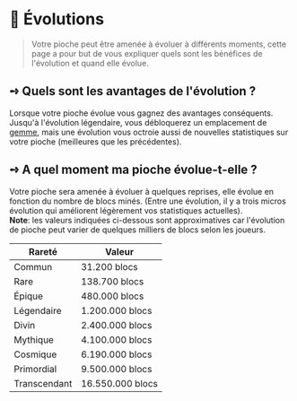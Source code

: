 # 🔩 Évolutions
> Votre pioche peut être amenée à évoluer à différents moments, cette page a pour but de vous expliquer quels sont les bénéfices de l'évolution et quand elle évolue.

## **➺** Quels sont les avantages de l'évolution ?
Lorsque votre pioche évolue vous gagnez des avantages conséquents. Jusqu'à l'évolution légendaire, vous débloquerez un emplacement de [gemme](gemmes.md), mais une évolution vous octroie aussi de nouvelles statistiques sur votre pioche (meilleures que les précédentes).

## **➺** A quel moment ma pioche évolue-t-elle ?
Votre pioche sera amenée à évoluer à quelques reprises, elle évolue en fonction du nombre de blocs minés. (Entre une évolution, il y a trois micros évolution qui améliorent légèrement vos statistiques actuelles).  
**Note**: les valeurs indiquées ci-dessous sont approximatives car l'évolution de pioche peut varier de quelques milliers de blocs selon les joueurs.

| Rareté       | Valeur           |
|--------------|------------------|
| Commun       | 31.200 blocs     |
| Rare         | 138.700 blocs    |
| Épique       | 480.000 blocs    |
| Légendaire   | 1.200.000 blocs  |
| Divin        | 2.400.000 blocs  |
| Mythique     | 4.100.000 blocs  |
| Cosmique     | 6.190.000 blocs  |
| Primordial   | 9.500.000 blocs  |
| Transcendant | 16.550.000 blocs |
